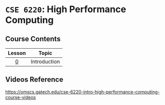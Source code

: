 # `CSE 6220`: High Performance Computing

## Course Contents

| Lesson | Topic |
|:--:|:--:|
| [0](./00-introduction.md) | Introduction |

## Videos Reference

https://omscs.gatech.edu/cse-6220-intro-high-performance-computing-course-videos
